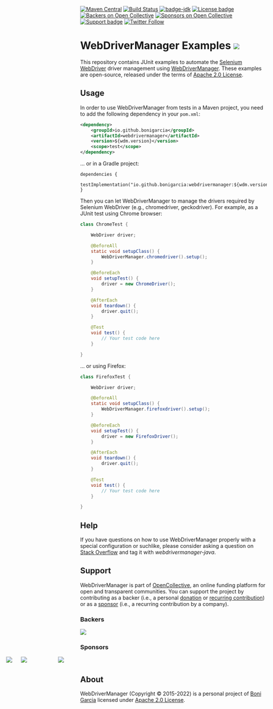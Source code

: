 [![Maven Central](https://img.shields.io/maven-central/v/io.github.bonigarcia/webdrivermanager.svg)](https://search.maven.org/#search%7Cga%7C1%7Cg%3Aio.github.bonigarcia%20a%3Awebdrivermanager)
[![Build Status](https://github.com/bonigarcia/webdrivermanager-examples/workflows/build/badge.svg)](https://github.com/bonigarcia/webdrivermanager-examples/actions)
[![badge-jdk](https://img.shields.io/badge/jdk-11-green.svg)](https://www.oracle.com/java/technologies/downloads/)
[![License badge](https://img.shields.io/badge/license-Apache2-green.svg)](https://www.apache.org/licenses/LICENSE-2.0)
[![Backers on Open Collective](https://opencollective.com/webdrivermanager/backers/badge.svg)](#backers)
[![Sponsors on Open Collective](https://opencollective.com/webdrivermanager/sponsors/badge.svg)](#sponsors)
[![Support badge](https://img.shields.io/badge/stackoverflow-webdrivermanager_java-green.svg?logo=stackoverflow)](https://stackoverflow.com/questions/tagged/webdrivermanager-java)
[![Twitter Follow](https://img.shields.io/twitter/follow/boni_gg.svg?style=social)](https://twitter.com/boni_gg)

# WebDriverManager Examples [![][Logo]][GitHub Repository]

This repository contains JUnit examples to automate the [Selenium WebDriver] driver management using [WebDriverManager]. These examples are open-source, released under the terms of [Apache 2.0 License].

## Usage

In order to use WebDriverManager from tests in a Maven project, you need to add the following dependency in your `pom.xml`:

```xml
<dependency>
    <groupId>io.github.bonigarcia</groupId>
    <artifactId>webdrivermanager</artifactId>
    <version>${wdm.version}</version>
    <scope>test</scope>
</dependency>
```

... or in a Gradle project:

```
dependencies {
    testImplementation("io.github.bonigarcia:webdrivermanager:${wdm.version}")
}
```

Then you can let WebDriverManager to manage the drivers required by Selenium WebDriver (e.g., chromedriver, geckodriver). For example, as a JUnit test using Chrome browser:

```java
class ChromeTest {

    WebDriver driver;

    @BeforeAll
    static void setupClass() {
        WebDriverManager.chromedriver().setup();
    }

    @BeforeEach
    void setupTest() {
        driver = new ChromeDriver();
    }

    @AfterEach
    void teardown() {
        driver.quit();
    }

    @Test
    void test() {
        // Your test code here
    }

}
```

... or using Firefox:

```java
class FirefoxTest {

    WebDriver driver;

    @BeforeAll
    static void setupClass() {
        WebDriverManager.firefoxdriver().setup();
    }

    @BeforeEach
    void setupTest() {
        driver = new FirefoxDriver();
    }

    @AfterEach
    void teardown() {
        driver.quit();
    }

    @Test
    void test() {
        // Your test code here
    }

}
```

## Help

If you have questions on how to use WebDriverManager properly with a special configuration or suchlike, please consider asking a question on [Stack Overflow] and tag it with  *webdrivermanager-java*.

## Support

WebDriverManager is part of [OpenCollective], an online funding platform for open and transparent communities. You can support the project by contributing as a backer (i.e., a personal [donation] or [recurring contribution]) or as a [sponsor] (i.e., a recurring contribution by a company).

### Backers

<a href="https://opencollective.com/webdrivermanager" target="_blank"><img src="https://opencollective.com/webdrivermanager/backers.svg?width=890"></a>

### Sponsors

<a href="https://opencollective.com/webdrivermanager/sponsor/0/website" target="_blank"><img src="https://opencollective.com/webdrivermanager/sponsor/0/avatar.svg" style="margin: -60px -60px 0 -60px;"></a>
<a href="https://opencollective.com/webdrivermanager/sponsor/1/website" target="_blank"><img src="https://opencollective.com/webdrivermanager/sponsor/1/avatar.svg" style="margin: -60px -60px 0 -60px;"></a>
<a href="https://opencollective.com/webdrivermanager/sponsor/2/website" target="_blank"><img src="https://opencollective.com/webdrivermanager/sponsor/2/avatar.svg"></a>

## About

WebDriverManager (Copyright &copy; 2015-2022) is a personal project of [Boni Garcia] licensed under [Apache 2.0 License].

[Apache 2.0 License]: https://www.apache.org/licenses/LICENSE-2.0
[Boni Garcia]: https://bonigarcia.github.io/
[Selenium WebDriver]: https://docs.seleniumhq.org/projects/webdriver/
[WebDriverManager]:https://github.com/bonigarcia/webdrivermanager/
[Logo]: https://bonigarcia.github.io/img/webdrivermanager.png
[GitHub Repository]: https://github.com/bonigarcia/webdrivermanager-examples
[Stack Overflow]: https://stackoverflow.com/questions/tagged/webdrivermanager-java
[OpenCollective]: https://opencollective.com/webdrivermanager
[donation]: https://opencollective.com/webdrivermanager/donate
[recurring contribution]: https://opencollective.com/webdrivermanager/contribute/backer-8132/checkout
[sponsor]: https://opencollective.com/webdrivermanager/contribute/sponsor-8133/checkout

